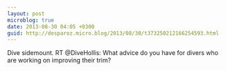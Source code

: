 ```yaml
---
layout: post
microblog: true
date: 2013-08-30 04:05 +0300
guid: http://desparoz.micro.blog/2013/08/30/t373250212166254593.html
---
```

Dive sidemount. RT @DiveHollis: What advice do you have for divers who are working on improving their trim?
